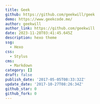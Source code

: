 ```yaml
---
title: Geek
github: https://github.com/geekwill/geek
demo: https://www.geekcode.me/
author: geekwill
author_link: https://github.com/geekwill
date: 2023-11-28T03:41:45.645Z
description: hexo theme
ssg:
  - Hexo
css:
  - Stylus
cms:
  - Markdown
category: []
draft: false
publish_date: '2017-05-05T08:33:32Z'
update_date: '2017-10-27T08:26:34Z'
github_star: 0
github_fork: 0
---
```


